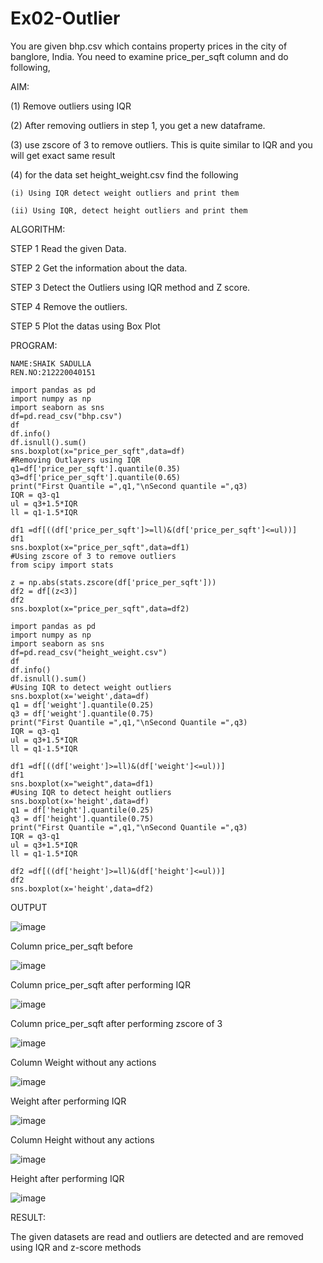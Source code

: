 # Ex02-Outlier

You are given bhp.csv which contains property prices in the city of banglore, India. You need to examine price_per_sqft column and do following,


AIM:

(1) Remove outliers using IQR 

(2) After removing outliers in step 1, you get a new dataframe.

(3) use zscore of 3 to remove outliers. This is quite similar to IQR and you will get exact same result

(4) for the data set height_weight.csv find the following

~~~
(i) Using IQR detect weight outliers and print them

(ii) Using IQR, detect height outliers and print them
~~~


ALGORITHM:


STEP 1
Read the given Data.



STEP 2
Get the information about the data.

STEP 3
Detect the Outliers using IQR method and Z score.

STEP 4
Remove the outliers.

STEP 5
Plot the datas using Box Plot


PROGRAM:
~~~
NAME:SHAIK SADULLA
REN.NO:212220040151
~~~



~~~
import pandas as pd
import numpy as np
import seaborn as sns
df=pd.read_csv("bhp.csv")
df
df.info()
df.isnull().sum()
sns.boxplot(x="price_per_sqft",data=df)
#Removing Outlayers using IQR
q1=df['price_per_sqft'].quantile(0.35)
q3=df['price_per_sqft'].quantile(0.65)
print("First Quantile =",q1,"\nSecond quantile =",q3)
IQR = q3-q1
ul = q3+1.5*IQR
ll = q1-1.5*IQR

df1 =df[((df['price_per_sqft']>=ll)&(df['price_per_sqft']<=ul))]
df1
sns.boxplot(x="price_per_sqft",data=df1)
#Using zscore of 3 to remove outliers
from scipy import stats

z = np.abs(stats.zscore(df['price_per_sqft']))
df2 = df[(z<3)]
df2
sns.boxplot(x="price_per_sqft",data=df2)

~~~




~~~
import pandas as pd
import numpy as np
import seaborn as sns
df=pd.read_csv("height_weight.csv")
df
df.info()
df.isnull().sum()
#Using IQR to detect weight outliers
sns.boxplot(x='weight',data=df)
q1 = df['weight'].quantile(0.25)
q3 = df['weight'].quantile(0.75)
print("First Quantile =",q1,"\nSecond Quantile =",q3)
IQR = q3-q1
ul = q3+1.5*IQR
ll = q1-1.5*IQR

df1 =df[((df['weight']>=ll)&(df['weight']<=ul))]
df1
sns.boxplot(x="weight",data=df1)
#Using IQR to detect height outliers
sns.boxplot(x='height',data=df)
q1 = df['height'].quantile(0.25)
q3 = df['height'].quantile(0.75)
print("First Quantile =",q1,"\nSecond Quantile =",q3)
IQR = q3-q1
ul = q3+1.5*IQR
ll = q1-1.5*IQR

df2 =df[((df['height']>=ll)&(df['height']<=ul))]
df2
sns.boxplot(x='height',data=df2)

~~~






OUTPUT


![image](https://user-images.githubusercontent.com/94911373/191446204-c5f213fe-e448-4a3d-a20c-4889673c3d5e.png)





Column price_per_sqft before


![image](https://user-images.githubusercontent.com/94911373/191445920-3ba64791-2206-45f8-a6ec-0e9d96c0936b.png)



Column price_per_sqft after performing IQR

![image](https://user-images.githubusercontent.com/94911373/191446043-b1001a35-4daa-4d59-bef7-abc8a007ee1b.png)












Column price_per_sqft after performing zscore of 3

![image](https://user-images.githubusercontent.com/94911373/191446347-dfc912b5-5669-4a4a-8f2c-41d73c311141.png)






Column Weight without any actions


![image](https://user-images.githubusercontent.com/94911373/191446425-b43a2e74-5c82-49c8-b7eb-6dd7ea157dc4.png)





Weight after performing IQR

![image](https://user-images.githubusercontent.com/94911373/191446591-a04f1738-c14a-47ff-b353-a53b976afaf5.png)


Column Height without any actions



![image](https://user-images.githubusercontent.com/94911373/191446750-c272aaa5-20f9-4795-8aaf-051020e92c34.png)



Height after performing IQR


![image](https://user-images.githubusercontent.com/94911373/191447075-124236ec-0519-42c6-ae7a-c74da84c5a4b.png)



RESULT:

The given datasets are read and outliers are detected and are removed using IQR and z-score methods


